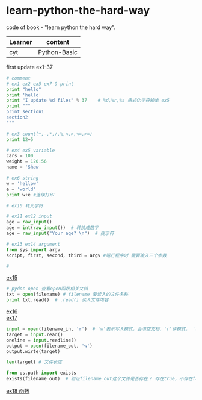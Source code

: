 # learn-python-the-hard-way
code of book - "learn python the hard way".

| Learner | content |
|-----------|----------|
| cyt | Python-Basic |

first update ex1-37
```python
# comment
# ex1 ex2 ex5 ex7-9 print 
print "hello"
print 'hello'
print "I update %d files" % 37    # %d,%r,%s 格式化字符输出 ex5
print """
print section1
section2
"""

# ex3 count(+,-,*,/,%,<,>,<=,>=)
print 12+5

# ex4 ex5 variable
cars = 100
weight = 120.56
name = 'Shaw'

# ex6 string 
w = 'hellow'
e = 'world'
print w+e #连续打印

# ex10 转义字符

# ex11 ex12 input
age = raw_input()
age = int(raw_input())  # 转换成数字
age = raw_input("Your age? \n")  # 提示符

# ex13 ex14 argument
from sys import argv
script, first, second, third = argv #运行程序时 需要输入三个参数

#

```
[ex15]

```python
# pydoc open 查看open函数相关文档
txt = open(filename) # filename 要读入的文件名称 
print txt.read()  # .read() 读入文件内容
```
[ex16]  
[ex17]

```python
input = open(filename_in, 'r')  # 'w'表示写入模式，会清空文档，'r'读模式， 'a'=append 追加模式 默认为r
target = input.read()
oneline = input.readline()
output = open(filename_out, 'w')
output.wirte(target)

len(target) # 文件长度

from os.path import exists
exists(filename_out)  # 验证filename_out这个文件是否存在？ 存在true，不存在false

```
[ex18 函数]

[ex15]:https://github.com/sillyer/learn-python-the-hard-way/blob/master/ex15.py 
[ex16]:https://github.com/sillyer/learn-python-the-hard-way/blob/master/ex16.py
[ex17]:https://github.com/sillyer/learn-python-the-hard-way/blob/master/ex17.py
[ex18 函数]:https://github.com/sillyer/learn-python-the-hard-way/blob/master/ex18.py
